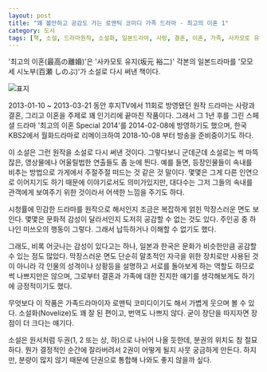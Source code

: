 ```yaml
---
layout: post
title: "꽤 볼만하고 공감도 가는 로맨틱 코미디 가족 드라마 - 최고의 이혼 1"
category: 도서
tags: [책, 소설, 드라마원작, 소설화, 일본드라마, 사랑, 결혼, 이혼, 가족, 사카모토 유지, 모모세 시노부, 박하, 쌤앤파커스, 서평]
---
```


'최고의 이혼(最高の離婚)'은
'사카모토 유지(坂元 裕二)' 각본의 일본드라마를
'모모세 시노부(百瀬 しのぶ)'가 소설로 다시 써낸 책이다.

![표지](https://lh3.googleusercontent.com/cRMQQuaqKdr0lf5Ye67ylWnlUELychXigIpnphDkcVzGCx7QoUFWZccqgzM7oy4JiD4kdQydgRHCaQ=s480)

2013-01-10 ~ 2013-03-21 동안 후지TV에서 11회로 방영됐던 원작 드라마는
사랑과 결혼, 그리고 이혼을 주제로
꽤 인기리에 끝마친 작품이다.
그래서 그 1년 후를 그린 스페셜 드라마 '최고의 이혼 Special 2014'를 2014-02-08에 방영하기도 했으며,
한국 KBS2에서 월화드라마로 리메이크하여 2018-10-08 부터 방송을 준비중이기도 하다.

이 소설은 그런 원작을 소설로 다시 써낸 것이다.
그렇다보니 군데군데 소설로는 썩 마뜩잖은,
영상물에나 어울릴법한 연출들도 좀 눈에 띈다.
예를 들면, 등장인물들이 속내를 비추는 방법으로 가게에서 주절주절 떠드는 것 같은 것 말이다.
몇몇은 그게 다른 인연으로 이어지기도 하기 때문에 이야기로서도 의미가있지만,
대다수는 그저 그들의 속내를 관객에게 보여주기 위한 것이라서 어색한 느낌을 주기도 하다.

시청률에 민감한 드라마를 원작으로 해서인지
조금은 복잡하게 얽힌 막장스러운 면도 보인다.
몇몇은 문화적 감성이 달라서인지 도저히 공감할 수 없는 것도 있다.
주인공 중 하나인 미쓰오의 행동이 그렇다.
그래서 납득하거나 이해할 수 없기도 했다.

그래도, 비록 어긋나는 감성이 있다고는 하나,
일본과 한국은 문화가 비슷한만큼 공감할 수 있는 점도 많았다.
막장스러운 면도 단순히 말초적인 자극을 위한 장치로만 사용된 것이 아니라
각 인물의 성격이나 상황등을 설명하고
서로를 돌아보게 하는 역할도 하므로
썩 나쁘지만은 않으며,
그로부터 결혼과 가족에 대한 진지한 얘기를 생각해보게도 하기에 긍정적이기도 했다.

무엇보다 이 작품은 가족드라마이자 로맨틱 코미디이기도 해서 가볍게 웃으며 볼 수 있다.
소설화(Novelize)도 꽤 잘 된 편이고, 번역도 나쁘지 않다.
굳이 장단을 따지자면 장점이 더 크다는 얘기다.

소설은 원서처럼 두권(1, 2 또는 상, 하)으로 나뉘어 나올 듯한데,
분권의 위치도 참 절묘하다.
뭔가 결정적인 순간에 잘라버려서 2권이 어떻게 될지 사뭇 궁금하게 만든다.
하지만, 분량이 많지 않기 때문에 단권으로 통합해 나와도 좋지 않을까 싶다.
